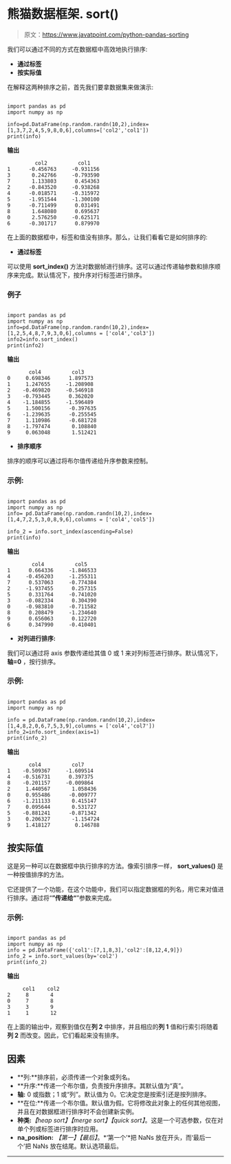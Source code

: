 # 熊猫数据框架. sort()

> 原文：<https://www.javatpoint.com/python-pandas-sorting>

我们可以通过不同的方式在数据框中高效地执行排序:

*   **通过标签**
*   **按实际值**

在解释这两种排序之前，首先我们要拿数据集来做演示:

```

import pandas as pd
import numpy as np

info=pd.DataFrame(np.random.randn(10,2),index=[1,3,7,2,4,5,9,8,0,6],columns=['col2','col1'])
print(info)

```

**输出**

```
         col2          col1
1      -0.456763     -0.931156
3       0.242766     -0.793590
7       1.133803      0.454363
2      -0.843520     -0.938268
4      -0.018571     -0.315972
5      -1.951544     -1.300100
9      -0.711499      0.031491
8       1.648080      0.695637
0       2.576250     -0.625171
6      -0.301717      0.879970

```

在上面的数据框中，标签和值没有排序。那么，让我们看看它是如何排序的:

*   **通过标签**

可以使用 **sort_index()** 方法对数据帧进行排序。这可以通过传递轴参数和排序顺序来完成。默认情况下，按升序对行标签进行排序。

### 例子

```

import pandas as pd
import numpy as np
info=pd.DataFrame(np.random.randn(10,2),index=[1,2,5,4,8,7,9,3,0,6],columns = ['col4','col3'])
info2=info.sort_index()
print(info2)

```

**输出**

```
       col4          col3
0     0.698346      1.897573
1     1.247655     -1.208908
2    -0.469820     -0.546918
3    -0.793445      0.362020
4    -1.184855     -1.596489
5     1.500156      -0.397635
6    -1.239635      -0.255545
7     1.110986      -0.681728
8    -1.797474       0.108840
9     0.063048       1.512421

```

*   **排序顺序**

排序的顺序可以通过将布尔值传递给升序参数来控制。

### 示例:

```

import pandas as pd
import numpy as np
info= pd.DataFrame(np.random.randn(10,2),index=[1,4,7,2,5,3,0,8,9,6],columns = ['col4','col5'])

info_2 = info.sort_index(ascending=False)
print(info)

```

**输出**

```
        col4          col5
1      0.664336     -1.846533
4     -0.456203     -1.255311
7      0.537063     -0.774384
2     -1.937455      0.257315
5      0.331764     -0.741020
3     -0.082334      0.304390
0     -0.983810     -0.711582
8      0.208479     -1.234640
9      0.656063      0.122720
6      0.347990     -0.410401

```

*   **对列进行排序:**

我们可以通过将 axis 参数传递给其值 0 或 1 来对列标签进行排序。默认情况下，**轴=0** ，按行排序。

### 示例:

```

import pandas as pd
import numpy as np

info = pd.DataFrame(np.random.randn(10,2),index=[1,4,8,2,0,6,7,5,3,9],columns = ['col4','col7'])
info_2=info.sort_index(axis=1)
print(info_2)

```

**输出**

```
       col4          col7
1    -0.509367     -1.609514
4    -0.516731      0.397375
8    -0.201157     -0.009864
2     1.440567       1.058436
0     0.955486      -0.009777
6    -1.211133       0.415147
7     0.095644       0.531727
5    -0.881241      -0.871342
3     0.206327       -1.154724
9     1.418127        0.146788

```

## 按实际值

这是另一种可以在数据框中执行排序的方法。像索引排序一样， **sort_values()** 是一种按值排序的方法。

它还提供了一个功能，在这个功能中，我们可以指定数据框的列名，用它来对值进行排序。通过将“**”传递给“**”参数来完成。

### 示例:

```

import pandas as pd
import numpy as np
info = pd.DataFrame({'col1':[7,1,8,3],'col2':[8,12,4,9]})
info_2 = info.sort_values(by='col2')
print(info_2)

```

**输出**

```
     col1    col2
2     8       4
0     7       8
3     3       9
1     1       12

```

在上面的输出中，观察到值仅在**列 2** 中排序，并且相应的**列 1** 值和行索引将随着**列 2** 而改变。因此，它们看起来没有排序。

## 因素

*   **列:**排序前，必须传递一个对象或列名。
*   **升序:**传递一个布尔值，负责按升序排序。其默认值为“真”。
*   **轴:** 0 或指数；1 或“列”。默认值为 0。它决定您是按索引还是按列排序。
*   **在位:**传递一个布尔值。默认值为假。它将修改此对象上的任何其他视图，并且在对数据框进行排序时不会创建新实例。
*   **种类:***【heap sort】【merge sort】【quick sort】*。这是一个可选参数，仅在对单个列或标签进行排序时应用。
*   **na_position:** *【第一】【最后】*。*‘第一个’*把 NaNs 放在开头，而‘最后一个’把 NaNs 放在结尾。默认选项最后。

* * *